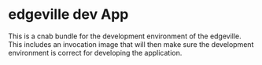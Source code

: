 # edgeville dev App
This is a cnab bundle for the development environment of the edgeville. This includes an invocation image
that will then make sure the development environment is correct for developing the application.
